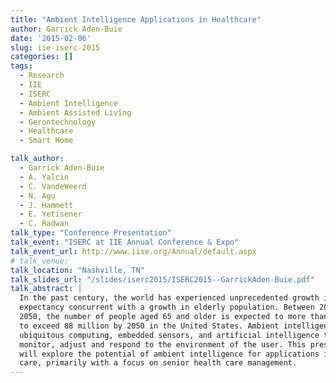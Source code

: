 ```yaml
---
title: "Ambient Intelligence Applications in Healthcare"
author: Garrick Aden-Buie
date: '2015-02-06'
slug: iie-iserc-2015
categories: []
tags: 
  - Research
  - IIE
  - ISERC
  - Ambient Intelligence
  - Ambient Assisted Living
  - Gerontechnology
  - Healthcare
  - Smart Home

talk_author:
  - Garrick Aden-Buie
  - A. Yalcin
  - C. VandeWeerd
  - N. Agu
  - J. Hammett
  - E. Yetisener
  - C. Radwan
talk_type: "Conference Presentation"
talk_event: "ISERC at IIE Annual Conference & Expo"
talk_event_url: http://www.iise.org/Annual/default.aspx
# talk_venue: 
talk_location: "Nashville, TN"
talk_slides_url: "/slides/iserc2015/ISERC2015--GarrickAden-Buie.pdf"
talk_abstract: |
  In the past century, the world has experienced unprecedented growth in life
  expectancy concurrent with a growth in elderly population. Between 2010 and
  2050, the number of people aged 65 and older is expected to more than double
  to exceed 88 million by 2050 in the United States. Ambient intelligence merges
  ubiquitous computing, embedded sensors, and artificial intelligence to
  monitor, adjust and respond to the environment of the user. This presentation
  will explore the potential of ambient intelligence for applications in health
  care, primarily with a focus on senior health care management.
---
```


